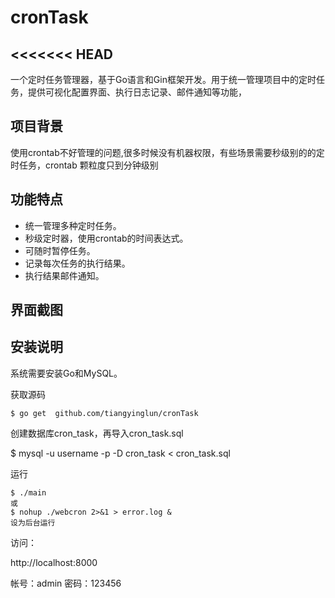 # cronTask
<<<<<<< HEAD
------------

一个定时任务管理器，基于Go语言和Gin框架开发。用于统一管理项目中的定时任务，提供可视化配置界面、执行日志记录、邮件通知等功能， 

## 项目背景

使用crontab不好管理的问题,很多时候没有机器权限，有些场景需要秒级别的的定时任务，crontab 颗粒度只到分钟级别

## 功能特点

* 统一管理多种定时任务。
* 秒级定时器，使用crontab的时间表达式。
* 可随时暂停任务。
* 记录每次任务的执行结果。
* 执行结果邮件通知。

## 界面截图

 


## 安装说明

系统需要安装Go和MySQL。

获取源码

	$ go get  github.com/tiangyinglun/cronTask

 

创建数据库cron_task，再导入cron_task.sql

$ mysql -u username -p -D cron_task < cron_task.sql

运行

	$ ./main
	或
	$ nohup ./webcron 2>&1 > error.log &
	设为后台运行

访问：

http://localhost:8000

帐号：admin
密码：123456
 